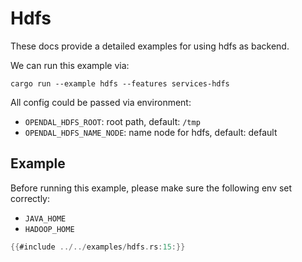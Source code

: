 # Hdfs

These docs provide a detailed examples for using hdfs as backend.

We can run this example via:

```shell
cargo run --example hdfs --features services-hdfs
```

All config could be passed via environment:

- `OPENDAL_HDFS_ROOT`: root path, default: `/tmp`
- `OPENDAL_HDFS_NAME_NODE`: name node for hdfs, default: default

## Example

Before running this example, please make sure the following env set correctly:

- `JAVA_HOME`
- `HADOOP_HOME`

```rust
{{#include ../../examples/hdfs.rs:15:}}
```
